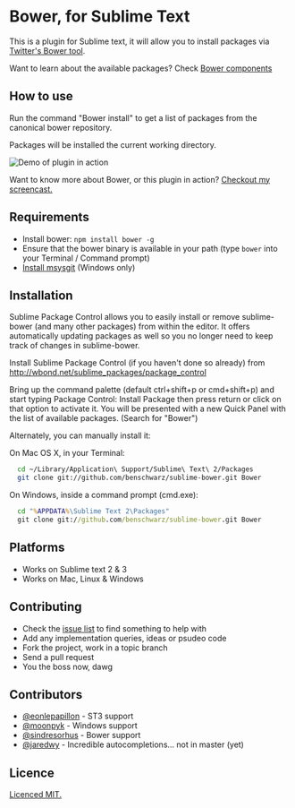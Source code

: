 # Bower, for Sublime Text

This is a plugin for Sublime text, it will allow you to install packages via [Twitter's Bower tool](http://twitter.github.com/bower/).

Want to learn about the available packages? Check [Bower components](http://sindresorhus.com/bower-components/) 

## How to use

Run the command "Bower install" to get a list of packages from the canonical bower repository.

Packages will be installed the current working directory. 

![Demo of plugin in action](http://0.germanforblack.com/sublime-plugin.gif)

Want to know more about Bower, or this plugin in action? [Checkout my screencast.](http://germanforblack.com/post/46734908388/i-built-a-plugin-for-sublime-text-that-integrates) 

## Requirements

* Install bower: `npm install bower -g`
* Ensure that the bower binary is available in your path (type `bower` into your Terminal / Command prompt)
* [Install msysgit](https://github.com/twitter/bower#a-note-for-windows-users) (Windows only)

## Installation

Sublime Package Control allows you to easily install or remove sublime-bower (and many other packages) from within the editor. It offers automatically updating packages as well so you no longer need to keep track of changes in sublime-bower.

Install Sublime Package Control (if you haven't done so already) from http://wbond.net/sublime_packages/package_control

Bring up the command palette (default ctrl+shift+p or cmd+shift+p) and start typing Package Control: Install Package then press return or click on that option to activate it. You will be presented with a new Quick Panel with the list of available packages. (Search for "Bower")

Alternately, you can manually install it:

On Mac OS X, in your Terminal:

```bash
  cd ~/Library/Application\ Support/Sublime\ Text\ 2/Packages
  git clone git://github.com/benschwarz/sublime-bower.git Bower
```

On Windows, inside a command prompt (cmd.exe):

```cmd
  cd "%APPDATA%\Sublime Text 2\Packages"
  git clone git://github.com/benschwarz/sublime-bower.git Bower
```

## Platforms

* Works on Sublime text 2 & 3
* Works on Mac, Linux & Windows

## Contributing

* Check the [issue list](https://github.com/benschwarz/sublime-bower/issues) to find something to help with
* Add any implementation queries, ideas or psudeo code
* Fork the project, work in a topic branch
* Send a pull request
* You the boss now, dawg

## Contributors
* [@eonlepapillon](http://github.com/eonlepapillon) - ST3 support
* [@moonpyk](http://github.com/moonpyk) - Windows support
* [@sindresorhus](http://github.com/sindresorhus) - Bower support
* [@jaredwy](http://github.com/jaredwy) - Incredible autocompletions… not in master (yet)

## Licence

[Licenced MIT.](LICENCE)
